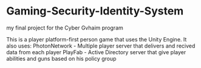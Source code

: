 # Gaming-Security-Identity-System
my final project for the Cyber Gvhaim program

This is a player platform-first person game that uses the Unity Engine. It also uses:
PhotonNetwork - Multiple player server that delivers and recived data from each player
PlayFab - Active Directory server that give player abilities and guns based on his policy group
